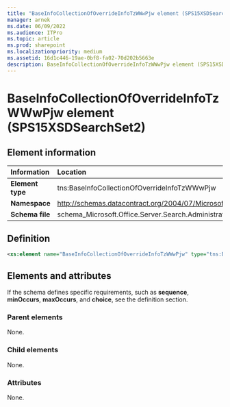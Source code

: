 ```yaml
---
title: "BaseInfoCollectionOfOverrideInfoTzWWwPjw element (SPS15XSDSearchSet2)"
manager: arnek
ms.date: 06/09/2022
ms.audience: ITPro
ms.topic: article
ms.prod: sharepoint
ms.localizationpriority: medium
ms.assetid: 16d1c446-19ae-0bf8-fa02-70d202b5663e
description: BaseInfoCollectionOfOverrideInfoTzWWwPjw element (SPS15XSDSearchSet2) is an XML element.
---
```


# BaseInfoCollectionOfOverrideInfoTzWWwPjw element (SPS15XSDSearchSet2)

## Element information

|Information|Location|
|:-----|:-----|
|**Element type** <br/> |tns:BaseInfoCollectionOfOverrideInfoTzWWwPjw  <br/> |
|**Namespace** <br/> |http://schemas.datacontract.org/2004/07/Microsoft.Office.Server.Search.Administration  <br/> |
|**Schema file** <br/> |schema_Microsoft.Office.Server.Search.Administration.xsd  <br/> |
   
## Definition

```XML
<xs:element name="BaseInfoCollectionOfOverrideInfoTzWWwPjw" type="tns:BaseInfoCollectionOfOverrideInfoTzWWwPjw"></xs:element>

```

## Elements and attributes

If the schema defines specific requirements, such as **sequence**, **minOccurs**, **maxOccurs**, and **choice**, see the definition section. 
  
### Parent elements

None.
  
### Child elements

None.
  
### Attributes

None.
  

